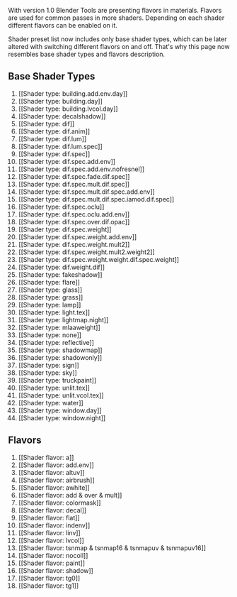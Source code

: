 With version 1.0 Blender Tools are presenting flavors in materials. Flavors are used for common passes in more shaders. Depending on each shader different flavors can be enabled on it.

Shader preset list now includes only base shader types, which can be later altered with switching different flavors on and off. That's why this page now resembles base shader types and flavors description.

## Base Shader Types

1. [[Shader type: building.add.env.day]]
2. [[Shader type: building.day]]
3. [[Shader type: building.lvcol.day]]
4. [[Shader type: decalshadow]]
5. [[Shader type: dif]]
6. [[Shader type: dif.anim]]
7. [[Shader type: dif.lum]]
8. [[Shader type: dif.lum.spec]]
9. [[Shader type: dif.spec]]
10. [[Shader type: dif.spec.add.env]]
11. [[Shader type: dif.spec.add.env.nofresnel]]
12. [[Shader type: dif.spec.fade.dif.spec]]
13. [[Shader type: dif.spec.mult.dif.spec]]
14. [[Shader type: dif.spec.mult.dif.spec.add.env]]
15. [[Shader type: dif.spec.mult.dif.spec.iamod.dif.spec]]
16. [[Shader type: dif.spec.oclu]]
17. [[Shader type: dif.spec.oclu.add.env]]
18. [[Shader type: dif.spec.over.dif.opac]]
19. [[Shader type: dif.spec.weight]]
20. [[Shader type: dif.spec.weight.add.env]]
21. [[Shader type: dif.spec.weight.mult2]]
22. [[Shader type: dif.spec.weight.mult2.weight2]]
23. [[Shader type: dif.spec.weight.weight.dif.spec.weight]]
24. [[Shader type: dif.weight.dif]]
25. [[Shader type: fakeshadow]]
26. [[Shader type: flare]]
27. [[Shader type: glass]]
28. [[Shader type: grass]]
29. [[Shader type: lamp]]
30. [[Shader type: light.tex]]
30. [[Shader type: lightmap.night]]
31. [[Shader type: mlaaweight]]
32. [[Shader type: none]]
33. [[Shader type: reflective]]
34. [[Shader type: shadowmap]]
35. [[Shader type: shadowonly]]
36. [[Shader type: sign]]
37. [[Shader type: sky]]
38. [[Shader type: truckpaint]]
39. [[Shader type: unlit.tex]]
40. [[Shader type: unlit.vcol.tex]]
41. [[Shader type: water]]
42. [[Shader type: window.day]]
43. [[Shader type: window.night]]

## Flavors

1. [[Shader flavor: a]]
2. [[Shader flavor: add.env]]
3. [[Shader flavor: altuv]]
4. [[Shader flavor: airbrush]]
5. [[Shader flavor: awhite]]
6. [[Shader flavor: add & over & mult]]
7. [[Shader flavor: colormask]]
8. [[Shader flavor: decal]]
9. [[Shader flavor: flat]]
10. [[Shader flavor: indenv]]
11. [[Shader flavor: linv]]
12. [[Shader flavor: lvcol]]
13. [[Shader flavor: tsnmap & tsnmap16 & tsnmapuv & tsnmapuv16]]
14. [[Shader flavor: nocoll]]
15. [[Shader flavor: paint]]
16. [[Shader flavor: shadow]]
17. [[Shader flavor: tg0]]
18. [[Shader flavor: tg1]]